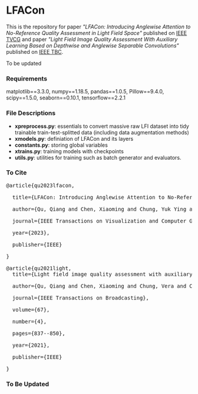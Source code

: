 # LFACon
This is the repository for paper *"LFACon: Introducing Anglewise Attention to No-Reference Quality Assessment in Light Field Space"* published on [IEEE TVCG](https://ieeexplore.ieee.org/document/10049721) and paper *"Light Field Image Quality Assessment With Auxiliary Learning Based on Depthwise and Anglewise Separable Convolutions"* published on [IEEE TBC](https://ieeexplore.ieee.org/abstract/document/9505016).

To be updated



### Requirements
matplotlib==3.3.0,
numpy==1.18.5,
pandas==1.0.5,
Pillow==9.4.0,
scipy==1.5.0,
seaborn==0.10.1,
tensorflow==2.2.1



### File Descriptions
* **xpreprocess.py**: essentials to convert massive raw LFI dataset into tidy trainable train-test-splitted data (including data augmentation methods)
* **xmodels.py**: definiation of LFACon and its layers
* **constants.py**: storing global variables
* **xtrains.py**: training models with checkpoints
* **utils.py**: utilities for training such as batch generator and evaluators.


### To Cite
<pre>
@article{qu2023lfacon,<br />
  title={LFACon: Introducing Anglewise Attention to No-Reference Quality Assessment in Light Field Space},<br />
  author={Qu, Qiang and Chen, Xiaoming and Chung, Yuk Ying and Cai, Weidong},<br />
  journal={IEEE Transactions on Visualization and Computer Graphics},<br />
  year={2023},<br />
  publisher={IEEE}<br />
}

@article{qu2021light,
  title={Light field image quality assessment with auxiliary learning based on depthwise and anglewise separable convolutions},<br />
  author={Qu, Qiang and Chen, Xiaoming and Chung, Vera and Chen, Zhibo},<br />
  journal={IEEE Transactions on Broadcasting},<br />
  volume={67},<br />
  number={4},<br />
  pages={837--850},<br />
  year={2021},<br />
  publisher={IEEE}<br />
}
</pre>

### To Be Updated
